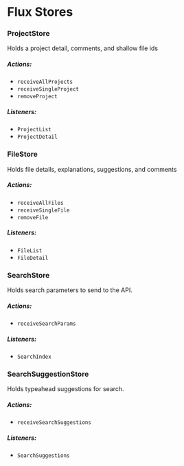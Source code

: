 # Flux Stores

### ProjectStore

Holds a project detail, comments, and shallow file ids

##### Actions:
- `receiveAllProjects`
- `receiveSingleProject`
- `removeProject`

##### Listeners:
- `ProjectList`
- `ProjectDetail`

### FileStore

Holds file details, explanations, suggestions, and comments

##### Actions:
- `receiveAllFiles`
- `receiveSingleFile`
- `removeFile`

##### Listeners:
- `FileList`
- `FileDetail`

### SearchStore

Holds search parameters to send to the API.

##### Actions:
- `receiveSearchParams`

##### Listeners:
- `SearchIndex`

### SearchSuggestionStore

Holds typeahead suggestions for search.

##### Actions:
- `receiveSearchSuggestions`

##### Listeners:
- `SearchSuggestions`
